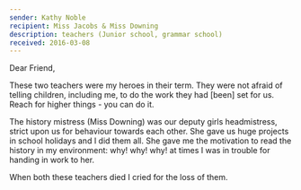 ```yaml
---
sender: Kathy Noble
recipient: Miss Jacobs & Miss Downing
description: teachers (Junior school, grammar school)
received: 2016-03-08
---
```


Dear Friend,

These two teachers were my heroes in their term. They were not afraid of telling children, including me, to do the work they had [been] set for us. Reach for higher things - you can do it.

The history mistress (Miss Downing) was our deputy girls headmistress, strict upon us for behaviour towards each other. She gave us huge projects in school holidays and I did them all. She gave me the motivation to read the history in my environment: why! why! why! at times I was in trouble for handing in work to her.

When both these teachers died I cried for the loss of them.
